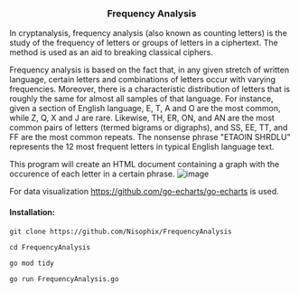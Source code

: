 <h3 align="center">Frequency Analysis</h3>

In cryptanalysis, frequency analysis (also known as counting letters) is the study of the frequency of letters or groups of letters in a ciphertext. The method is used as an aid to breaking classical ciphers.

Frequency analysis is based on the fact that, in any given stretch of written language, certain letters and combinations of letters occur with varying frequencies. Moreover, there is a characteristic distribution of letters that is roughly the same for almost all samples of that language. For instance, given a section of English language, E, T, A and O are the most common, while Z, Q, X and J are rare. Likewise, TH, ER, ON, and AN are the most common pairs of letters (termed bigrams or digraphs), and SS, EE, TT, and FF are the most common repeats. The nonsense phrase "ETAOIN SHRDLU" represents the 12 most frequent letters in typical English language text. 

This program will create an HTML document containing a graph with the occurence of each letter in a certain phrase.
![image](https://j.gifs.com/pZPBk1.gif)

For data visualization https://github.com/go-echarts/go-echarts is used.


#### Installation:

`git clone https://github.com/Nisophix/FrequencyAnalysis`

`cd FrequencyAnalysis`

`go mod tidy`

`go run FrequencyAnalysis.go`
